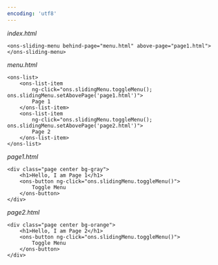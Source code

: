 ```yaml
---
encoding: 'utf8'
---
```


*index.html*

    <ons-sliding-menu behind-page="menu.html" above-page="page1.html">
    </ons-sliding-menu>


*menu.html*

    <ons-list>
        <ons-list-item 
            ng-click="ons.slidingMenu.toggleMenu(); ons.slidingMenu.setAbovePage('page1.html')">
            Page 1
        </ons-list-item>
        <ons-list-item 
            ng-click="ons.slidingMenu.toggleMenu(); ons.slidingMenu.setAbovePage('page2.html')">
            Page 2
        </ons-list-item>
    </ons-list>


*page1.html*

    <div class="page center bg-gray">
        <h1>Hello, I am Page 1</h1>
        <ons-button ng-click="ons.slidingMenu.toggleMenu()">
            Toggle Menu
        </ons-button>
    </div>


*page2.html*

    <div class="page center bg-orange">
        <h1>Hello, I am Page 2</h1>
        <ons-button ng-click="ons.slidingMenu.toggleMenu()">
            Toggle Menu
        </ons-button>    
    </div>